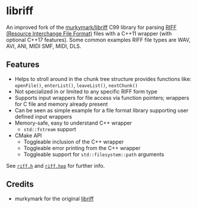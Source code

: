 # libriff

An improved fork of the [murkymark/libriff](https://github.com/murkymark/libriff) C99 library for parsing [RIFF (Resource Interchange File Format)](https://en.wikipedia.org/wiki/Resource_Interchange_File_Format) files with a C++11 wrapper (with optional C++17 features). Some common examples RIFF file types are WAV, AVI, ANI, MIDI SMF, MIDI, DLS.

## Features

- Helps to stroll around in the chunk tree structure
  provides functions like: `openFile()`, `enterList()`, `leaveList()`, `nextChunk()`
- Not specialized in or limited to any specific RIFF form type
- Supports input wrappers for file access via function pointers; wrappers for C file and memory already present
- Can be seen as simple example for a file format library supporting user defined input wrappers
- Memory-safe, easy to understand C++ wrapper
  - `std::fstream` support
- CMake API
  - Toggleable inclusion of the C++ wrapper
  - Toggleable error printing from the C++ wrapper
  - Toggleable support for `std::filesystem::path` arguments

See [`riff.h`](riff.h) and [`riff.hpp`](riff.hpp) for further info.

## Credits

- murkymark for the original [libriff](https://github.com/murkymark/libriff)